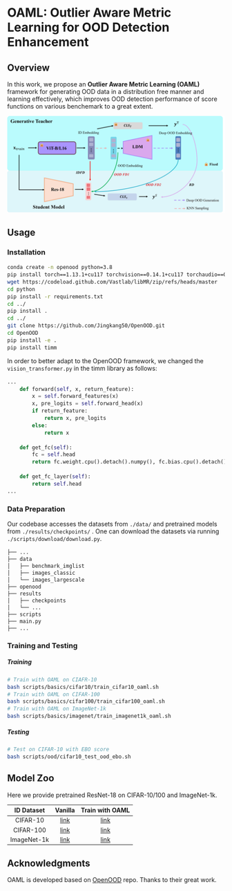# OAML: Outlier Aware Metric Learning for OOD Detection Enhancement

## Overview

In this work, we propose an **Outlier Aware Metric Learning (OAML)** framework for generating OOD data in a distribution free manner and learning effectively, which improves OOD detection performance of score functions on various benchemark to a great extent.

![image](fig/pipeline.jpg)

## Usage

### Installation

```sh
conda create -n openood python=3.8
pip install torch==1.13.1+cu117 torchvision==0.14.1+cu117 torchaudio==0.13.1 --extra-index-url https://download.pytorch.org/whl/cu117
wget https://codeload.github.com/Vastlab/libMR/zip/refs/heads/master
cd python
pip install -r requirements.txt
cd ../
pip install .
cd ../
git clone https://github.com/Jingkang50/OpenOOD.git
cd OpenOOD
pip install -e .
pip install timm
```

In order to better adapt to the OpenOOD framework, we changed the  `vision_transformer.py`  in the timm library as follows:

```python
...
    def forward(self, x, return_feature):
        x = self.forward_features(x)
        x, pre_logits = self.forward_head(x)
        if return_feature:
            return x, pre_logits  
        else:
            return x
   
    def get_fc(self):
        fc = self.head
        return fc.weight.cpu().detach().numpy(), fc.bias.cpu().detach().numpy()

    def get_fc_layer(self):
        return self.head
...
```

### Data Preparation

Our codebase accesses the datasets from `./data/` and pretrained models from `./results/checkpoints/` . One can download the datasets via running  `./scripts/download/download.py`.

```
├── ...
├── data
│   ├── benchmark_imglist
│   ├── images_classic
│   └── images_largescale
├── openood
├── results
│   ├── checkpoints
│   └── ...
├── scripts
├── main.py
├── ...
```
### Training and Testing

##### Training

```sh
# Train with OAML on CIAFR-10
bash scripts/basics/cifar10/train_cifar10_oaml.sh
# Train with OAML on CIFAR-100
bash scripts/basics/cifar100/train_cifar100_oaml.sh
# Train with OAML on ImageNet-1k
bash scripts/basics/imagenet/train_imagenet1k_oaml.sh
```

##### Testing

```sh
# Test on CIFAR-10 with EBO score
bash scripts/ood/cifar10_test_ood_ebo.sh
```

## Model Zoo

Here we provide pretrained ResNet-18 on CIFAR-10/100 and ImageNet-1k.

| ID Dataset  |                 Vanilla                  |             Train with OAML              |
| :---------: | :--------------------------------------: | :--------------------------------------: |
|  CIFAR-10   | [link](https://onedrive.live.com/?id=F86DF442193FFBCB%21111&cid=F86DF442193FFBCB) | [link](https://onedrive.live.com/?id=F86DF442193FFBCB%21115&cid=F86DF442193FFBCB) |
|  CIFAR-100  | [link](https://onedrive.live.com/?id=F86DF442193FFBCB%21118&cid=F86DF442193FFBCB) | [link](https://onedrive.live.com/?id=F86DF442193FFBCB%21121&cid=F86DF442193FFBCB) |
| ImageNet-1k | [link](https://onedrive.live.com/?id=F86DF442193FFBCB%21123&cid=F86DF442193FFBCB) | [link](https://onedrive.live.com/?id=F86DF442193FFBCB%21125&cid=F86DF442193FFBCB) |



## Acknowledgments

OAML is developed based on [OpenOOD](https://github.com/Jingkang50/OpenOOD/tree/main) repo. Thanks to their great work.
